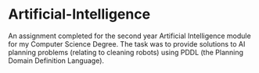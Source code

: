 # Artificial-Intelligence
An assignment completed for the second year Artificial Intelligence module for my Computer Science Degree. The task was to provide solutions to AI planning problems (relating to cleaning robots) using PDDL (the Planning Domain Definition Language).
